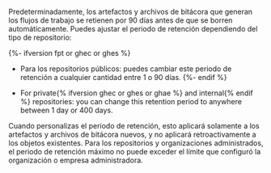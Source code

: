 Predeterminadamente, los artefactos y archivos de bitácora que generan los flujos de trabajo se retienen por 90 días antes de que se borren automáticamente. Puedes ajustar el periodo de retención dependiendo del tipo de repositorio:

{%- ifversion fpt or ghec or ghes %}
- Para los repositorios públicos: puedes cambiar este periodo de retención a cualquier cantidad entre 1 o 90 días.
{%- endif %}

- For private{% ifversion ghec or ghes or ghae %} and internal{% endif %} repositories: you can change this retention period to anywhere between 1 day or 400 days.

Cuando personalizas el periodo de retención, esto aplicará solamente a los artefactos y archivos de bitácora nuevos, y no aplicará retroactivamente a los objetos existentes. Para los repositorios y organizaciones administrados, el periodo de retención máximo no puede exceder el límite que configuró la organización o empresa administradora.
